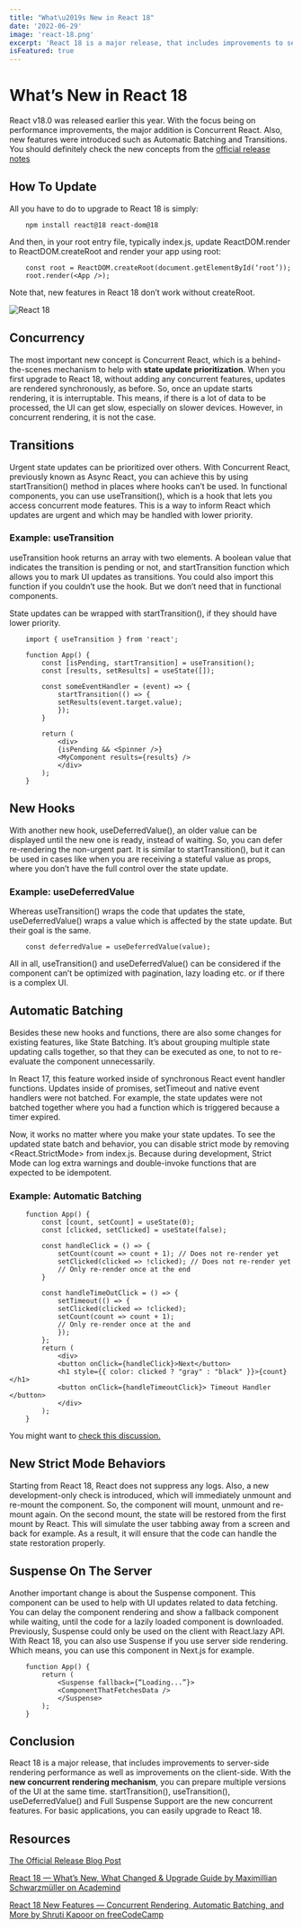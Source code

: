 ```yaml
---
title: "What\u2019s New in React 18"
date: '2022-06-29'
image: 'react-18.png'
excerpt: 'React 18 is a major release, that includes improvements to server-side rendering performance as well as improvements on the client-side. With the new concurrent rendering mechanism, you can prepare multiple versions of the UI at the same time. You can easily upgrade to React 18.'
isFeatured: true
---
```


# What’s New in React 18

React v18.0 was released earlier this year. With the focus being on performance improvements, the major addition is Concurrent React. Also, new features were introduced such as Automatic Batching and Transitions. You should definitely check the new concepts from the [official release notes](https://tr.reactjs.org/blog/2022/03/29/react-v18.html)

## How To Update

All you have to do to upgrade to React 18 is simply:

        npm install react@18 react-dom@18

And then, in your root entry file, typically index.js, update ReactDOM.render to ReactDOM.createRoot and render your app using root:

        const root = ReactDOM.createRoot(document.getElementById(‘root’));
        root.render(<App />);

Note that, new features in React 18 don’t work without createRoot.

![React 18](/images/posts/react-18/react-18.png)

## Concurrency

The most important new concept is Concurrent React, which is a behind-the-scenes mechanism to help with <strong>state update prioritization</strong>. When you first upgrade to React 18, without adding any concurrent features, updates are rendered synchronously, as before. So, once an update starts rendering, it is interruptable. This means, if there is a lot of data to be processed, the UI can get slow, especially on slower devices. However, in concurrent rendering, it is not the case.

## Transitions

Urgent state updates can be prioritized over others. With Concurrent React, previously known as Async React, you can achieve this by using startTransition() method in places where hooks can’t be used. In functional components, you can use useTransition(), which is a hook that lets you access concurrent mode features. This is a way to inform React which updates are urgent and which may be handled with lower priority.

### Example: useTransition

useTransition hook returns an array with two elements. A boolean value that indicates the transition is pending or not, and startTransition function which allows you to mark UI updates as transitions. You could also import this function if you couldn’t use the hook. But we don’t need that in functional components.

State updates can be wrapped with startTransition(), if they should have lower priority.

        import { useTransition } from 'react';

        function App() {
            const [isPending, startTransition] = useTransition();
            const [results, setResults] = useState([]);

            const someEventHandler = (event) => {
                startTransition(() => {
                setResults(event.target.value);
                });
            }

            return (
                <div>
                {isPending && <Spinner />}
                <MyComponent results={results} />
                </div>
            );
        }

## New Hooks

With another new hook, useDeferredValue(), an older value can be displayed until the new one is ready, instead of waiting. So, you can defer re-rendering the non-urgent part. It is similar to startTransition(), but it can be used in cases like when you are receiving a stateful value as props, where you don’t have the full control over the state update.

### Example: useDeferredValue

Whereas useTransition() wraps the code that updates the state, useDeferredValue() wraps a value which is affected by the state update. But their goal is the same.

        const deferredValue = useDeferredValue(value);

All in all, useTransition() and useDeferredValue() can be considered if the component can’t be optimized with pagination, lazy loading etc. or if there is a complex UI.

## Automatic Batching

Besides these new hooks and functions, there are also some changes for existing features, like State Batching. It’s about grouping multiple state updating calls together, so that they can be executed as one, to not to re-evaluate the component unnecessarily.

In React 17, this feature worked inside of synchronous React event handler functions. Updates inside of promises, setTimeout and native event handlers were not batched. For example, the state updates were not batched together where you had a function which is triggered because a timer expired.

Now, it works no matter where you make your state updates. To see the updated state batch and behavior, you can disable strict mode by removing <React.StrictMode> from index.js. Because during development, Strict Mode can log extra warnings and double-invoke functions that are expected to be idempotent.

### Example: Automatic Batching

        function App() {
            const [count, setCount] = useState(0);
            const [clicked, setClicked] = useState(false);

            const handleClick = () => {
                setCount(count => count + 1); // Does not re-render yet
                setClicked(clicked => !clicked); // Does not re-render yet
                // Only re-render once at the end
            }

            const handleTimeOutClick = () => {
                setTimeout(() => {
                setClicked(clicked => !clicked);
                setCount(count => count + 1);
                // Only re-render once at the and﻿
                });
            };
            return (
                <div>
                <button onClick={handleClick}>Next</button>
                <h1 style={{ color: clicked ? "gray" : "black" }}>{count}</h1>
                <button onClick={handleTimeoutClick}> Timeout Handler </button>
                </div>
            );
        }

You might want to [check this discussion.](https://github.com/reactwg/react-18/discussions/21)

## New Strict Mode Behaviors

Starting from React 18, React does not suppress any logs. Also, a new development-only check is introduced, which will immediately unmount and re-mount the component. So, the component will mount, unmount and re-mount again. On the second mount, the state will be restored from the first mount by React. This will simulate the user tabbing away from a screen and back for example. As a result, it will ensure that the code can handle the state restoration properly.

## Suspense On The Server

Another important change is about the Suspense component. This component can be used to help with UI updates related to data fetching. You can delay the component rendering and show a fallback component while waiting, until the code for a lazily loaded component is downloaded. Previously, Suspense could only be used on the client with React.lazy API. With React 18, you can also use Suspense if you use server side rendering. Which means, you can use this component in Next.js for example.

        function App() {
            return (
                <Suspense fallback={“Loading...”}>
                <ComponentThatFetchesData />
                </Suspense>
            );
        }

## Conclusion

React 18 is a major release, that includes improvements to server-side rendering performance as well as improvements on the client-side. With the <strong>new concurrent rendering mechanism</strong>, you can prepare multiple versions of the UI at the same time. startTransition(), useTransition(), useDeferredValue() and Full Suspense Support are the new concurrent features. For basic applications, you can easily upgrade to React 18.

## Resources

[The Official Release Blog Post](https://tr.reactjs.org/blog/2022/03/29/react-v18.html)

[React 18 — What’s New, What Changed & Upgrade Guide by Maximillian Schwarzmüller on Academind](https://www.youtube.com/watch?v=N0DhCV_-Qbg&ab_channel=Academind)

[React 18 New Features — Concurrent Rendering, Automatic Batching, and More by Shruti Kapoor on freeCodeCamp](https://www.freecodecamp.org/news/react-18-new-features/)
